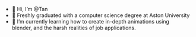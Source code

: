 - 👋 Hi, I’m @Tan
- 👀 Freshly graduated with a computer science degree at Aston University
- 🌱 I’m currently learning how to create in-depth animations using blender, and the harsh realities of job applications.

<!---
Tanhiyat/Tanhiyat is a ✨ special ✨ repository because its `README.md` (this file) appears on your GitHub profile.
You can click the Preview link to take a look at your changes.
--->
